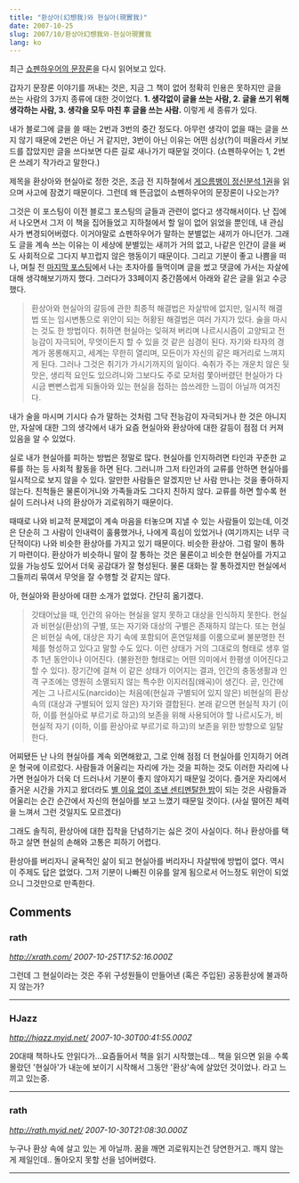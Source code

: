 ```yaml
---
title: "환상아(幻想我)와 현실아(現實我)"
date: 2007-10-25
slug: 2007/10/환상아幻想我와-현실아現實我
lang: ko
---
```


최근 [쇼펜하우어의 문장론](http://www.yes24.com/Goods/FTGoodsView.aspx?goodsNo=1932613)을 다시 읽어보고 있다.

갑자기 문장론 이야기를 꺼내는 것은, 지금 그 책이 없어 정확히 인용은 못하지만 글을 쓰는 사람의 3가지 종류에 대한 것이었다. **1. 생각없이 글을 쓰는 사람, 2. 글을 쓰기 위해 생각하는 사람, 3. 생각을 모두 마친 후 글을 쓰는 사람.** 이렇게 세 종류가 있다.

내가 블로그에 글을 쓸 때는 2번과 3번의 중간 정도다. 아무런 생각이 없을 때는 글을 쓰지 않기 때문에 2번은 아닌 거 같지만, 3번이 아닌 이유는 어떤 심상(?)이 떠올라서 키보드를 잡았지만 글을 쓰다보면 다른 길로 새나가기 때문일 것이다. (쇼펜하우어는 1, 2번은 쓰레기 작가라고 말한다.)

제목을 환상아와 현실아로 정한 것은, 조금 전 지하철에서 [게으름뱅이 정신분석 1권](http://www.yes24.com/Goods/FTGoodsView.aspx?goodsNo=12996&CategoryNumber=001001019004)을 읽으며 사고에 잠겼기 때문이다. 그런데 왜 뜬금없이 쇼펜하우어의 문장론이 나오는가? 

그것은 이 포스팅이 이전 블로그 포스팅의 글들과 관련이 없다고 생각해서이다. 난 집에서 나오면서 그저 이 책을 집어들었고 지하철에서 할 일이 없어 읽었을 뿐인데, 내 관심사가 변경되어버렸다. 이거야말로 쇼펜하우어가 말하는 분별없는 새끼가 아니던가. 그래도 글을 계속 쓰는 이유는 이 세상에 분별있는 새끼가 거의 없고, 나같은 인간이 글을 써도 사회적으로 그다지 부끄럽지 않은 행동이기 때문이다.
그리고 기분이 좋고 나쁨을 떠나, 며칠 전 [마지막 포스팅](/2007/10/초자아)에서 나는 초자아를 들먹이며 글을 썼고 댓글에 가서는 자살에 대해 생각해보기까지 했다. 그러다가 33페이지 중간쯤에서 아래와 같은 글을 읽고 수긍했다.


> 환상아와 현실아의 갈등에 관한 최종적 해결법은 자살밖에 없지만, 일시적 해결법 또는 임시변통으로 위안이 되는 허황된 해결법은 여러 가지가 있다. 술을 마시는 것도 한 방법이다. 취하면 현실아는 잊혀져 버리며 나르시시즘이 고양되고 전능감이 자극되어, 무엇이든지 할 수 있을 것 같은 심경이 된다. 자기와 타자의 경계가 몽롱해지고, 세계는 무한히 열리며, 모든이가 자신의 같은 패거리로 느껴지게 된다. 그러나 그것은 취기가 가시기까지의 일이다. 숙취가 주는 개운치 않은 뒷맛은, 생리적 요인도 있으려니와 그보다도 주로 모처럼 쫓아버렸던 현실아가 다시금 뻔뻔스럽게 되돌아와 있는 현실을 접하는 씁쓰레한 느낌이 아닐까 여겨진다.


내가 술을 마시며 기시다 슈가 말하는 것처럼 그닥 전능감이 자극되거나 한 것은 아니지만, 자살에 대한 그의 생각에서 내가 요즘 현실아와 환상아에 대한 갈등이 점점 더 커져있음을 알 수 있었다.

실로 내가 현실아를 피하는 방법은 정말로 많다. 현실아를 인지하려면 타인과 꾸준한 교류를 하는 등 사회적 활동을 하면 된다. 그러니까 그저 타인과의 교류를 안하면 현실아를 일시적으로 보지 않을 수 있다. 알만한 사람들은 알겠지만 난 사람 만나는 것을 좋아하지 않는다. 친척들은 물론이거니와 가족들과도 그다지 친하지 않다. 교류를 하면 할수록 현실이 드러나서 나의 환상아가 괴로워하기 때문이다. 

때때로 나와 비교적 문제없이 계속 마음을 터놓으며 지낼 수 있는 사람들이 있는데, 이것은 단순히 그 사람이 인내력이 훌륭했거나, 나에게 흑심이 있었거나 (여기까지는 너무 극단적이다) 나와 비슷한 환상아를 가지고 있기 때문이다. 비슷한 환상아. 그럼 말이 통하기 마련이다. 환상아가 비슷하니 말이 잘 통하는 것은 물론이고 비슷한 현실아를 가지고 있을 가능성도 있어서 더욱 공감대가 잘 형성된다. 물론 대화는 잘 통하겠지만 현실에서 그들끼리 묶여서 무엇을 잘 수행할 것 같지는 않다. 

아, 현실아와 환상아에 대한 소개가 없었다. 간단히 옮기겠다.


> 갓태어났을 때, 인간의 유아는 현실을 알지 못하고 대상을 인식하지 못한다. 현실과 비현실(환상)의 구별, 또는 자기와 대상의 구별은 존재하지 않는다. 또는 현실은 비현실 속에, 대상은 자기 속에 포함되어 혼연일체를 이룸으로써 불분명한 전체를 형성하고 있다고 말할 수도 있다. 이런 상태가 거의 그대로의 형태로 생후 얼추 1년 동안이나 이어진다. (불완전한 형태로는 어떤 의미에서 한평생 이어진다고 할 수 있다).
> 장기간에 걸쳐 이 같은 상태가 이어지는 결과, 인간의 충동생활과 인격 구조에는 영원히 소멸되지 않는 특수한 이지러짐(왜곡)이 생긴다. 곧, 인간에게는 그 나르시도(narcido)는 처음에(현실과 구별되어 있지 않은) 비현실의 환상 속의 (대상과 구별되어 있지 않은) 자기와 결합된다. 본래 같으면 현실적 자기 (이하, 이를 현실아로 부르기로 하고)의 보존을 위해 사용되어야 할 나르시도가, 비현실적 자기 (이하, 이를 환상아로 부르기로 하고)의 보존을 위한 방향으로 일탈한다.



어찌됐든 난 나의 현실아를 계속 외면해왔고, 그로 인해 점점 더 현실아를 인지하기 어려운 형국에 이르렀다. 사람들과 어울리는 자리에 가는 것을 피하는 것도 이러한 자리에 나가면 현실아가 더욱 더 드러나서 기분이 좋지 않아지기 때문일 것이다. 즐거운 자리에서 즐거운 시간을 가지고 왔더라도 [별 이유 없이 조낸 센티멘탈한 밤](http://me2day.net/rath/2007/10/25#00:33:46)이 되는 것은 사람들과 어울리는 순간 순간에서 자신의 현실아를 보고 느꼈기 때문일 것이다. (사실 떨어진 체력을 느껴서 그런 것일지도 모르겠다)

그래도 솔직히, 환상아에 대한 집착을 단념하기는 싫은 것이 사실이다. 허나 환상아를 택하고 살면 현실의 손해와 고통은 피하기 어렵다. 

환상아를 버리자니 굴욕적인 삶이 되고 현실아를 버리자니 자살밖에 방법이 없다. 역시 이 주제도 답은 없었다.
그저 기분이 나빠진 이유를 알게 됨으로서 어느정도 위안이 되었으니 그것만으로 만족한다.

## Comments

### rath
*http://xrath.com/*
*2007-10-25T17:52:16.000Z*

그런데 그 현실이라는 것은 주위 구성원들이 만들어낸 (혹은 주입된) 공동환상에 불과하지 않는가?

---

### HJazz
*http://hjazz.myid.net/*
*2007-10-30T00:41:55.000Z*

20대때 책하나도 안읽다가...요즘들어서 책을 읽기 시작했는데...
책을 읽으면 읽을 수록 몰랐던 '현실아'가 내눈에 보이기 시작해서
그동안 '환상'속에 살았던 것이었나. 라고 느끼고 있는중.

---

### rath
*http://rath.myid.net/*
*2007-10-30T21:08:30.000Z*

누구나 환상 속에 살고 있는 게 아닐까.
꿈을 깨면 괴로워지는건 당연한거고. 깨지 않는 게 제일인데.. 돌아오지 못할 선을 넘어버렸다.

---


